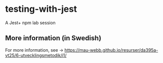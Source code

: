 # testing-with-jest
A Jest+ npm lab session

## More information (in Swedish)
For more information, see -> https://mau-webb.github.io/resurser/da395a-vt25/6-utvecklingsmetodik/i1/
